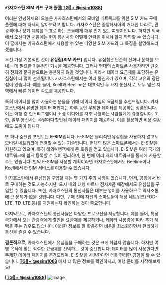 **카자흐스탄 SIM 카드 구매 플랜[[TG💪+ @esim1088](https://t.me/s/esim1088)]**

여러분 안녕하세요! 오늘은 카자흐스탄에서의 모바일 네트워크를 위한 SIM 카드 구매 플랜에 대해 자세히 알아보려고 합니다. 카자흐스탄은 중앙아시아의 거대한 나라로, 관광객이나 장기 체류를 목표로 하는 분들에게 매우 인기 있는 여행지입니다. 하지만 외국에서 오신다면 처음에는 현지 통신사와 어떻게 연락을 취해야 할지 막막할 수 있습니다. 이 글에서는 카자흐스탄에서 사용할 수 있는 다양한 SIM 카드와 그 특징을 설명해드리겠습니다.

우선 가장 기본적인 것이 **유심칩(SIM 카드)** 입니다. 유심칩은 단순히 전화나 문자를 보내는 데 필요한 기본적인 기능을 제공합니다. 그러나 현대의 스마트폰 사용자라면 단순히 전화와 문자만으로는 충분하지 않을 것입니다. 따라서 데이터 요금제를 포함하는 유심칩이 더 많이 선호됩니다. 카자흐스탄에서는 여러 통신사가 있으며, 각각 고유의 장단점이 있습니다. 예를 들어, Kcell과 Beeline은 대표적인 두 가지 통신사로, 모두 넓은 지역에서 빠른 데이터 속도를 제공합니다.

특히 데이터를 많이 사용하는 분들을 위해 데이터 중심의 요금제를 추천드립니다. 카자흐스탄에서 유명한 데이터 패키지는 하루 동안 무제한 데이터를 제공하는 상품입니다. 이는 여행 중 인스타그램이나 소셜 미디어를 자주 사용하는 사람들에게 유용합니다. 또한, 일부 통신사는 주말마다 할인된 데이터 패키지를 제공하니, 이를 활용하면 비용 절감에도 도움이 됩니다.

또 하나 중요한 포인트는 **E-SIM**입니다. E-SIM은 물리적인 유심칩을 사용하지 않고도 모바일 네트워크에 연결할 수 있는 기술입니다. 현대의 많은 스마트폰에서는 E-SIM을 지원하고 있으며, 특히 해외여행객에게 큰 호응을 얻고 있습니다. E-SIM은 여러 국가의 네트워크에 쉽게 등록할 수 있어 편리하며, 한 번에 여러 개의 네트워크를 동시에 사용할 수도 있습니다. 만약 E-SIM을 사용할 계획이라면 카자흐스탄에서도 Beeline이나 Kcell에서 E-SIM 서비스를 이용할 수 있습니다.

카자흐스탄에서 유심칩을 구입할 때는 몇 가지 주의 사항이 있습니다. 먼저, 공항에서 바로 구매하는 것도 가능하지만, 도시 내의 대형 마트나 전자제품 매장에서도 유심칩을 구입할 수 있습니다. 또한, 카자흐스탄의 통신사들은 대부분 영어를 사용하므로 의사소통에 큰 문제가 없을 것입니다. 다만, 구매 전에 자신의 스마트폰이 해당 네트워크(FDD-LTE, TD-LTE 등)를 지원하는지 확인하는 것이 중요합니다.

마지막으로, 카자흐스탄의 통신사들은 다양한 프로모션을 제공합니다. 예를 들어, 특정 국가에서 오는 관광객에게 할인된 요금제를 제공하거나, 데이터 사용량에 따라 추가 혜택을 주는 경우도 많습니다. 이러한 정보를 잘 활용하면 비용을 최소화하면서 편리하게 통신을 즐길 수 있습니다.

**결론적으로**, 카자흐스탄에서 유심칩을 구매하는 것은 크게 어렵지 않습니다. 하지만 여행 목적에 맞는 적절한 요금제를 선택하는 것이 중요합니다. 데이터를 많이 사용한다면 무제한 데이터 패키지를 추천드리며, E-SIM을 사용한다면 더욱 편리한 경험을 할 수 있습니다. **[TG💪+ @esim1088](https://t.me/s/esim1088)** 에서 더 많은 정보를 확인하시고, 여행 준비를 시작해보세요!

**[[TG💪+ @esim1088](https://t.me/s/esim1088)]**
![Image](https://i.postimg.cc/Y0z9fWf4/image.png)